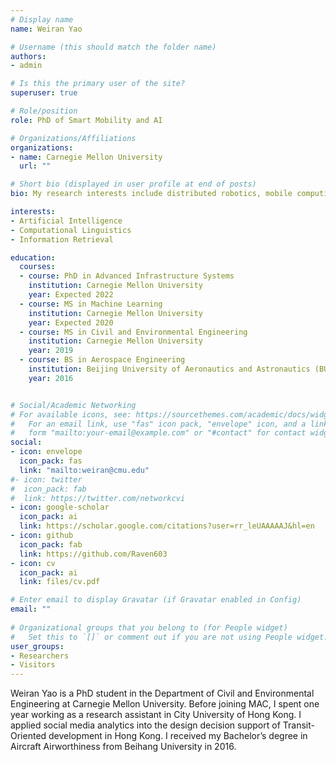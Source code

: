 ```yaml
---
# Display name
name: Weiran Yao

# Username (this should match the folder name)
authors:
- admin

# Is this the primary user of the site?
superuser: true

# Role/position
role: PhD of Smart Mobility and AI

# Organizations/Affiliations
organizations:
- name: Carnegie Mellon University
  url: ""

# Short bio (displayed in user profile at end of posts)
bio: My research interests include distributed robotics, mobile computing and programmable matter.

interests:
- Artificial Intelligence
- Computational Linguistics
- Information Retrieval

education:
  courses:
  - course: PhD in Advanced Infrastructure Systems
    institution: Carnegie Mellon University
    year: Expected 2022
  - course: MS in Machine Learning
    institution: Carnegie Mellon University
    year: Expected 2020
  - course: MS in Civil and Environmental Engineering
    institution: Carnegie Mellon University
    year: 2019
  - course: BS in Aerospace Engineering
    institution: Beijing University of Aeronautics and Astronautics (BUAA)
    year: 2016


# Social/Academic Networking
# For available icons, see: https://sourcethemes.com/academic/docs/widgets/#icons
#   For an email link, use "fas" icon pack, "envelope" icon, and a link in the
#   form "mailto:your-email@example.com" or "#contact" for contact widget.
social:
- icon: envelope
  icon_pack: fas
  link: "mailto:weiran@cmu.edu"
#- icon: twitter
#  icon_pack: fab
#  link: https://twitter.com/networkcvi
- icon: google-scholar
  icon_pack: ai
  link: https://scholar.google.com/citations?user=rr_leUAAAAAJ&hl=en
- icon: github
  icon_pack: fab
  link: https://github.com/Raven603 
- icon: cv
  icon_pack: ai
  link: files/cv.pdf

# Enter email to display Gravatar (if Gravatar enabled in Config)
email: ""
  
# Organizational groups that you belong to (for People widget)
#   Set this to `[]` or comment out if you are not using People widget.  
user_groups:
- Researchers
- Visitors
---
```


Weiran Yao is a PhD student in the Department of Civil and Environmental Engineering at Carnegie Mellon University. Before joining MAC, I spent one year working as a research assistant in City University of Hong Kong. I applied social media analytics into the design decision support of Transit-Oriented development in Hong Kong. I received my Bachelor’s degree in Aircraft Airworthiness from Beihang University in 2016.
